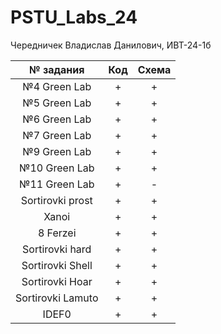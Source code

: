 # PSTU_Labs_24
Чередничек Владислав Данилович, ИВТ-24-1б

| № задания | Код | Схема |                                                 
| :----: | :----: | :----: |
| №4 Green Lab | + | + |
| №5 Green Lab | + | + |
| №6 Green Lab | + | + |
| №7 Green Lab | + | + |
| №9 Green Lab | + | + |
| №10 Green Lab | + | + |
| №11 Green Lab | + | - |
| Sortirovki prost | + | + |
| Xanoi | + | + |
| 8 Ferzei | + | + |
| Sortirovki hard | + | + |
| Sortirovki Shell | + | + |
| Sortirovki Hoar | + | + |
| Sortirovki Lamuto | + | + |
| IDEF0 | + | + |


